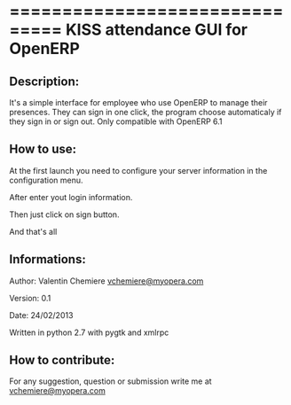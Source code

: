 ===============================
KISS attendance GUI for OpenERP
===============================

Description:
------------

It's a simple interface for employee who use OpenERP to manage their presences.
They can sign in one click, the program choose automaticaly if they sign in or
sign out.
Only compatible with OpenERP 6.1


How to use:
-----------

At the first launch you need to configure your server information in the
configuration menu.

After enter yout login information.

Then just click on sign button.

And that's all


Informations:
-------------

Author: Valentin Chemiere <vchemiere@myopera.com>

Version: 0.1

Date: 24/02/2013

Written in python 2.7 with pygtk and xmlrpc


How to contribute:
------------------

For any suggestion, question or submission write me at <vchemiere@myopera.com>

